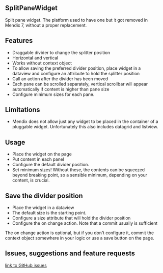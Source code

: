 ## SplitPaneWidget
Split pane widget. The platform used to have one but it got removed in Mendix 7, without a proper replacement.

## Features
- Draggable divider to change the splitter position
- Horizontal and vertical
- Works without context object
- To allow saving the preferred divider position, place widget in a dataview and configure an attribute to hold the splitter position
- Call an action after the divider has been moved
- Each pane can be scrolled separately, vertical scrollbar will appear automatically if content is higher than pane size 
- Configure minimum sizes for each pane.

## Limitations
- Mendix does not allow just any widget to be placed in the container of a pluggable widget. Unfortunately this also includes datagrid and listview.

## Usage
- Place the widget on the page
- Put content in each panel
- Configure the default divider position.
- Set minimum sizes! Without these, the contents can be squeezed beyond breaking point, so a sensible minimum, depending on your content, is crucial.

## Save the divider position
- Place the widget in a dataview
- The default size is the starting point.
- Configure a size attribute that will hold the divider position
- Configure the on change action. Note that a commit usually is sufficient

The on change action is optional, but if you don't configure it, commit the context object somewhere in your logic or use a save button on the page.

## Issues, suggestions and feature requests
[link to GitHub issues](https://github.com/Itvisors/mendix-SplitPaneWidget/issues)

